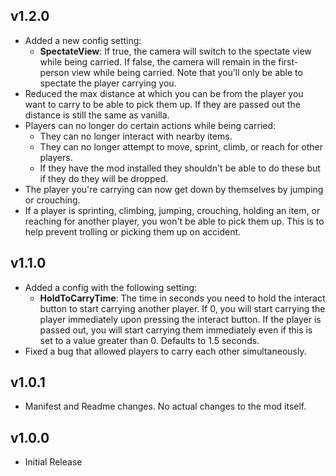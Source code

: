 ## v1.2.0
- Added a new config setting:
  - **SpectateView**: If true, the camera will switch to the spectate view while being carried.
  If false, the camera will remain in the first-person view while being carried.
  Note that you'll only be able to spectate the player carrying you.
- Reduced the max distance at which you can be from the player you want to carry to be able to pick them up.
If they are passed out the distance is still the same as vanilla.
- Players can no longer do certain actions while being carried:
  - They can no longer interact with nearby items.
  - They can no longer attempt to move, sprint, climb, or reach for other players.
  - If they have the mod installed they shouldn't be able to do these but if they do they will be dropped.
- The player you're carrying can now get down by themselves by jumping or crouching.
- If a player is sprinting, climbing, jumping, crouching, holding an item, or reaching for another player, you won't be
able to pick them up. This is to help prevent trolling or picking them up on accident.

## v1.1.0
- Added a config with the following setting:
  - **HoldToCarryTime**: The time in seconds you need to hold the interact button to start carrying another player.
  If 0, you will start carrying the player immediately upon pressing the interact button.
  If the player is passed out, you will start carrying them immediately even if this is set to a value greater than 0.
  Defaults to 1.5 seconds.
- Fixed a bug that allowed players to carry each other simultaneously.

## v1.0.1
- Manifest and Readme changes. No actual changes to the mod itself.

## v1.0.0
- Initial Release
